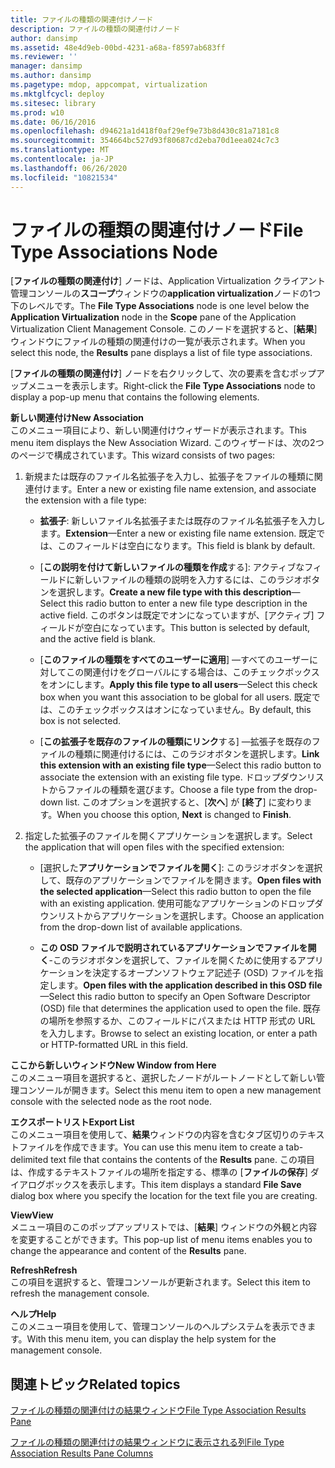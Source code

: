 ```yaml
---
title: ファイルの種類の関連付けノード
description: ファイルの種類の関連付けノード
author: dansimp
ms.assetid: 48e4d9eb-00bd-4231-a68a-f8597ab683ff
ms.reviewer: ''
manager: dansimp
ms.author: dansimp
ms.pagetype: mdop, appcompat, virtualization
ms.mktglfcycl: deploy
ms.sitesec: library
ms.prod: w10
ms.date: 06/16/2016
ms.openlocfilehash: d94621a1d418f0af29ef9e73b8d430c81a7181c8
ms.sourcegitcommit: 354664bc527d93f80687cd2eba70d1eea024c7c3
ms.translationtype: MT
ms.contentlocale: ja-JP
ms.lasthandoff: 06/26/2020
ms.locfileid: "10821534"
---
```

# <span data-ttu-id="78e24-103">ファイルの種類の関連付けノード</span><span class="sxs-lookup"><span data-stu-id="78e24-103">File Type Associations Node</span></span>


<span data-ttu-id="78e24-104">[**ファイルの種類の関連付け**] ノードは、Application Virtualization クライアント管理コンソールの**スコープ**ウィンドウの**application virtualization**ノードの1つ下のレベルです。</span><span class="sxs-lookup"><span data-stu-id="78e24-104">The **File Type Associations** node is one level below the **Application Virtualization** node in the **Scope** pane of the Application Virtualization Client Management Console.</span></span> <span data-ttu-id="78e24-105">このノードを選択すると、[**結果**] ウィンドウにファイルの種類の関連付けの一覧が表示されます。</span><span class="sxs-lookup"><span data-stu-id="78e24-105">When you select this node, the **Results** pane displays a list of file type associations.</span></span>

<span data-ttu-id="78e24-106">[**ファイルの種類の関連付け**] ノードを右クリックして、次の要素を含むポップアップメニューを表示します。</span><span class="sxs-lookup"><span data-stu-id="78e24-106">Right-click the **File Type Associations** node to display a pop-up menu that contains the following elements.</span></span>

<a href="" id="new-association"></a>**<span data-ttu-id="78e24-107">新しい関連付け</span><span class="sxs-lookup"><span data-stu-id="78e24-107">New Association</span></span>**  
<span data-ttu-id="78e24-108">このメニュー項目により、新しい関連付けウィザードが表示されます。</span><span class="sxs-lookup"><span data-stu-id="78e24-108">This menu item displays the New Association Wizard.</span></span> <span data-ttu-id="78e24-109">このウィザードは、次の2つのページで構成されています。</span><span class="sxs-lookup"><span data-stu-id="78e24-109">This wizard consists of two pages:</span></span>

1.  <span data-ttu-id="78e24-110">新規または既存のファイル名拡張子を入力し、拡張子をファイルの種類に関連付けます。</span><span class="sxs-lookup"><span data-stu-id="78e24-110">Enter a new or existing file name extension, and associate the extension with a file type:</span></span>

    -   <span data-ttu-id="78e24-111">**拡張子**: 新しいファイル名拡張子または既存のファイル名拡張子を入力します。</span><span class="sxs-lookup"><span data-stu-id="78e24-111">**Extension**—Enter a new or existing file name extension.</span></span> <span data-ttu-id="78e24-112">既定では、このフィールドは空白になります。</span><span class="sxs-lookup"><span data-stu-id="78e24-112">This field is blank by default.</span></span>

    -   <span data-ttu-id="78e24-113">[**この説明を付けて新しいファイルの種類を作成**する]: アクティブなフィールドに新しいファイルの種類の説明を入力するには、このラジオボタンを選択します。</span><span class="sxs-lookup"><span data-stu-id="78e24-113">**Create a new file type with this description**—Select this radio button to enter a new file type description in the active field.</span></span> <span data-ttu-id="78e24-114">このボタンは既定でオンになっていますが、[アクティブ] フィールドが空白になっています。</span><span class="sxs-lookup"><span data-stu-id="78e24-114">This button is selected by default, and the active field is blank.</span></span>

    -   <span data-ttu-id="78e24-115">[**このファイルの種類をすべてのユーザーに適用**] —すべてのユーザーに対してこの関連付けをグローバルにする場合は、このチェックボックスをオンにします。</span><span class="sxs-lookup"><span data-stu-id="78e24-115">**Apply this file type to all users**—Select this check box when you want this association to be global for all users.</span></span> <span data-ttu-id="78e24-116">既定では、このチェックボックスはオンになっていません。</span><span class="sxs-lookup"><span data-stu-id="78e24-116">By default, this box is not selected.</span></span>

    -   <span data-ttu-id="78e24-117">[**この拡張子を既存のファイルの種類にリンク**する] —拡張子を既存のファイルの種類に関連付けるには、このラジオボタンを選択します。</span><span class="sxs-lookup"><span data-stu-id="78e24-117">**Link this extension with an existing file type**—Select this radio button to associate the extension with an existing file type.</span></span> <span data-ttu-id="78e24-118">ドロップダウンリストからファイルの種類を選びます。</span><span class="sxs-lookup"><span data-stu-id="78e24-118">Choose a file type from the drop-down list.</span></span> <span data-ttu-id="78e24-119">このオプションを選択すると、[**次へ**] が **[終了**] に変わります。</span><span class="sxs-lookup"><span data-stu-id="78e24-119">When you choose this option, **Next** is changed to **Finish**.</span></span>

2.  <span data-ttu-id="78e24-120">指定した拡張子のファイルを開くアプリケーションを選択します。</span><span class="sxs-lookup"><span data-stu-id="78e24-120">Select the application that will open files with the specified extension:</span></span>

    -   <span data-ttu-id="78e24-121">[選択した**アプリケーションでファイルを開く**]: このラジオボタンを選択して、既存のアプリケーションでファイルを開きます。</span><span class="sxs-lookup"><span data-stu-id="78e24-121">**Open files with the selected application**—Select this radio button to open the file with an existing application.</span></span> <span data-ttu-id="78e24-122">使用可能なアプリケーションのドロップダウンリストからアプリケーションを選択します。</span><span class="sxs-lookup"><span data-stu-id="78e24-122">Choose an application from the drop-down list of available applications.</span></span>

    -   <span data-ttu-id="78e24-123">**この OSD ファイルで説明されているアプリケーションでファイルを開く**-このラジオボタンを選択して、ファイルを開くために使用するアプリケーションを決定するオープンソフトウェア記述子 (OSD) ファイルを指定します。</span><span class="sxs-lookup"><span data-stu-id="78e24-123">**Open files with the application described in this OSD file**—Select this radio button to specify an Open Software Descriptor (OSD) file that determines the application used to open the file.</span></span> <span data-ttu-id="78e24-124">既存の場所を参照するか、このフィールドにパスまたは HTTP 形式の URL を入力します。</span><span class="sxs-lookup"><span data-stu-id="78e24-124">Browse to select an existing location, or enter a path or HTTP-formatted URL in this field.</span></span>

<a href="" id="new-window-from-here"></a>**<span data-ttu-id="78e24-125">ここから新しいウィンドウ</span><span class="sxs-lookup"><span data-stu-id="78e24-125">New Window from Here</span></span>**  
<span data-ttu-id="78e24-126">このメニュー項目を選択すると、選択したノードがルートノードとして新しい管理コンソールが開きます。</span><span class="sxs-lookup"><span data-stu-id="78e24-126">Select this menu item to open a new management console with the selected node as the root node.</span></span>

<a href="" id="export-list"></a>**<span data-ttu-id="78e24-127">エクスポートリスト</span><span class="sxs-lookup"><span data-stu-id="78e24-127">Export List</span></span>**  
<span data-ttu-id="78e24-128">このメニュー項目を使用して、**結果**ウィンドウの内容を含むタブ区切りのテキストファイルを作成できます。</span><span class="sxs-lookup"><span data-stu-id="78e24-128">You can use this menu item to create a tab-delimited text file that contains the contents of the **Results** pane.</span></span> <span data-ttu-id="78e24-129">この項目は、作成するテキストファイルの場所を指定する、標準の [**ファイルの保存**] ダイアログボックスを表示します。</span><span class="sxs-lookup"><span data-stu-id="78e24-129">This item displays a standard **File Save** dialog box where you specify the location for the text file you are creating.</span></span>

<a href="" id="view"></a>**<span data-ttu-id="78e24-130">View</span><span class="sxs-lookup"><span data-stu-id="78e24-130">View</span></span>**  
<span data-ttu-id="78e24-131">メニュー項目のこのポップアップリストでは、[**結果**] ウィンドウの外観と内容を変更することができます。</span><span class="sxs-lookup"><span data-stu-id="78e24-131">This pop-up list of menu items enables you to change the appearance and content of the **Results** pane.</span></span>

<a href="" id="refresh"></a>**<span data-ttu-id="78e24-132">Refresh</span><span class="sxs-lookup"><span data-stu-id="78e24-132">Refresh</span></span>**  
<span data-ttu-id="78e24-133">この項目を選択すると、管理コンソールが更新されます。</span><span class="sxs-lookup"><span data-stu-id="78e24-133">Select this item to refresh the management console.</span></span>

<a href="" id="help"></a>**<span data-ttu-id="78e24-134">ヘルプ</span><span class="sxs-lookup"><span data-stu-id="78e24-134">Help</span></span>**  
<span data-ttu-id="78e24-135">このメニュー項目を使用して、管理コンソールのヘルプシステムを表示できます。</span><span class="sxs-lookup"><span data-stu-id="78e24-135">With this menu item, you can display the help system for the management console.</span></span>

## <span data-ttu-id="78e24-136">関連トピック</span><span class="sxs-lookup"><span data-stu-id="78e24-136">Related topics</span></span>


[<span data-ttu-id="78e24-137">ファイルの種類の関連付けの結果ウィンドウ</span><span class="sxs-lookup"><span data-stu-id="78e24-137">File Type Association Results Pane</span></span>](file-type-association-results-pane.md)

[<span data-ttu-id="78e24-138">ファイルの種類の関連付けの結果ウィンドウに表示される列</span><span class="sxs-lookup"><span data-stu-id="78e24-138">File Type Association Results Pane Columns</span></span>](file-type-association-results-pane-columns.md)

 

 





